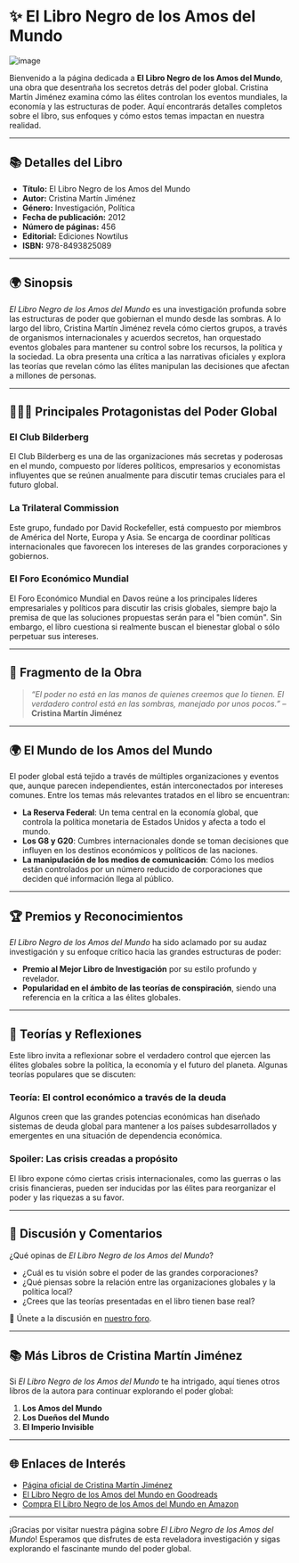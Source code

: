 # ✨ **El Libro Negro de los Amos del Mundo**  

![image](https://github.com/user-attachments/assets/f90b4b3c-3e3e-4325-ab63-1a42354ed31d)

Bienvenido a la página dedicada a **El Libro Negro de los Amos del Mundo**, una obra que desentraña los secretos detrás del poder global. Cristina Martín Jiménez examina cómo las élites controlan los eventos mundiales, la economía y las estructuras de poder. Aquí encontrarás detalles completos sobre el libro, sus enfoques y cómo estos temas impactan en nuestra realidad.

---

## 📚 **Detalles del Libro**  
- **Título:** El Libro Negro de los Amos del Mundo  
- **Autor:** Cristina Martín Jiménez  
- **Género:** Investigación, Política  
- **Fecha de publicación:** 2012  
- **Número de páginas:** 456  
- **Editorial:** Ediciones Nowtilus  
- **ISBN:** 978-8493825089  

---

## 🌍 **Sinopsis**  
*El Libro Negro de los Amos del Mundo* es una investigación profunda sobre las estructuras de poder que gobiernan el mundo desde las sombras. A lo largo del libro, Cristina Martín Jiménez revela cómo ciertos grupos, a través de organismos internacionales y acuerdos secretos, han orquestado eventos globales para mantener su control sobre los recursos, la política y la sociedad. La obra presenta una crítica a las narrativas oficiales y explora las teorías que revelan cómo las élites manipulan las decisiones que afectan a millones de personas.

---

## 🧑‍🤝‍🧑 **Principales Protagonistas del Poder Global**

### **El Club Bilderberg**  
El Club Bilderberg es una de las organizaciones más secretas y poderosas en el mundo, compuesto por líderes políticos, empresarios y economistas influyentes que se reúnen anualmente para discutir temas cruciales para el futuro global.

### **La Trilateral Commission**  
Este grupo, fundado por David Rockefeller, está compuesto por miembros de América del Norte, Europa y Asia. Se encarga de coordinar políticas internacionales que favorecen los intereses de las grandes corporaciones y gobiernos.

### **El Foro Económico Mundial**  
El Foro Económico Mundial en Davos reúne a los principales líderes empresariales y políticos para discutir las crisis globales, siempre bajo la premisa de que las soluciones propuestas serán para el "bien común". Sin embargo, el libro cuestiona si realmente buscan el bienestar global o sólo perpetuar sus intereses.

---

## 📖 **Fragmento de la Obra**  
> *“El poder no está en las manos de quienes creemos que lo tienen. El verdadero control está en las sombras, manejado por unos pocos.”* – **Cristina Martín Jiménez**

---

## 🌍 **El Mundo de los Amos del Mundo**  
El poder global está tejido a través de múltiples organizaciones y eventos que, aunque parecen independientes, están interconectados por intereses comunes. Entre los temas más relevantes tratados en el libro se encuentran:

- **La Reserva Federal**: Un tema central en la economía global, que controla la política monetaria de Estados Unidos y afecta a todo el mundo.
- **Los G8 y G20**: Cumbres internacionales donde se toman decisiones que influyen en los destinos económicos y políticos de las naciones.
- **La manipulación de los medios de comunicación**: Cómo los medios están controlados por un número reducido de corporaciones que deciden qué información llega al público.

---

## 🏆 **Premios y Reconocimientos**  
*El Libro Negro de los Amos del Mundo* ha sido aclamado por su audaz investigación y su enfoque crítico hacia las grandes estructuras de poder:

- **Premio al Mejor Libro de Investigación** por su estilo profundo y revelador.
- **Popularidad en el ámbito de las teorías de conspiración**, siendo una referencia en la crítica a las élites globales.

---

## 💭 **Teorías y Reflexiones**  
Este libro invita a reflexionar sobre el verdadero control que ejercen las élites globales sobre la política, la economía y el futuro del planeta. Algunas teorías populares que se discuten:

### **Teoría: El control económico a través de la deuda**  
Algunos creen que las grandes potencias económicas han diseñado sistemas de deuda global para mantener a los países subdesarrollados y emergentes en una situación de dependencia económica.

### **Spoiler: Las crisis creadas a propósito**  
El libro expone cómo ciertas crisis internacionales, como las guerras o las crisis financieras, pueden ser inducidas por las élites para reorganizar el poder y las riquezas a su favor.

---

## 💬 **Discusión y Comentarios**  
¿Qué opinas de *El Libro Negro de los Amos del Mundo*?  
- ¿Cuál es tu visión sobre el poder de las grandes corporaciones?  
- ¿Qué piensas sobre la relación entre las organizaciones globales y la política local?  
- ¿Crees que las teorías presentadas en el libro tienen base real?

🔗 Únete a la discusión en [nuestro foro](https://github.com/savamidev/BookTrack/tree/2b946b63e43cb0260d074543c65a7f8b5dca1d89/Comunidad/Foro).

---

## 📚 **Más Libros de Cristina Martín Jiménez**  
Si *El Libro Negro de los Amos del Mundo* te ha intrigado, aquí tienes otros libros de la autora para continuar explorando el poder global:

1. **Los Amos del Mundo**  
2. **Los Dueños del Mundo**  
3. **El Imperio Invisible**

---

## 🌐 **Enlaces de Interés**  
- [Página oficial de Cristina Martín Jiménez](https://www.cristinamartinjimenez.com)  
- [El Libro Negro de los Amos del Mundo en Goodreads](https://www.goodreads.com/book/show/13946331-el-libro-negro-de-los-amos-del-mundo)  
- [Compra El Libro Negro de los Amos del Mundo en Amazon](https://www.amazon.com/dp/849382508X)

---

¡Gracias por visitar nuestra página sobre *El Libro Negro de los Amos del Mundo*! Esperamos que disfrutes de esta reveladora investigación y sigas explorando el fascinante mundo del poder global.
